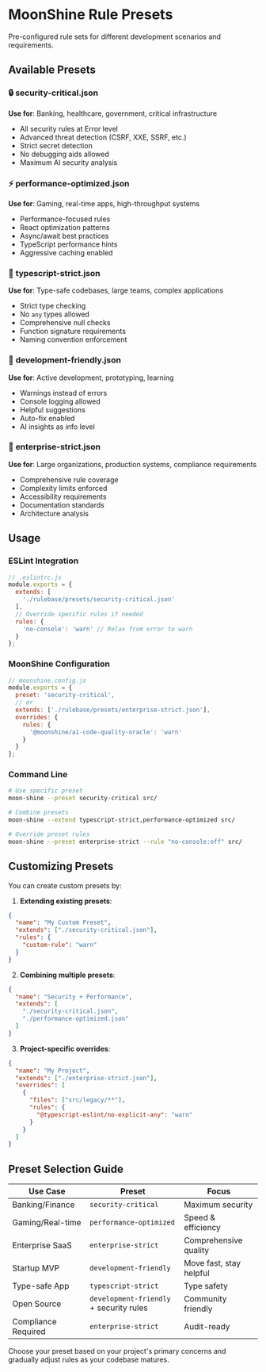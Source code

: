 # MoonShine Rule Presets

Pre-configured rule sets for different development scenarios and requirements.

## Available Presets

### 🔒 **security-critical.json**
**Use for**: Banking, healthcare, government, critical infrastructure
- All security rules at Error level
- Advanced threat detection (CSRF, XXE, SSRF, etc.)
- Strict secret detection
- No debugging aids allowed
- Maximum AI security analysis

### ⚡ **performance-optimized.json**
**Use for**: Gaming, real-time apps, high-throughput systems
- Performance-focused rules
- React optimization patterns
- Async/await best practices
- TypeScript performance hints
- Aggressive caching enabled

### 📝 **typescript-strict.json**
**Use for**: Type-safe codebases, large teams, complex applications
- Strict type checking
- No `any` types allowed
- Comprehensive null checks
- Function signature requirements
- Naming convention enforcement

### 🚀 **development-friendly.json**
**Use for**: Active development, prototyping, learning
- Warnings instead of errors
- Console logging allowed
- Helpful suggestions
- Auto-fix enabled
- AI insights as info level

### 🏢 **enterprise-strict.json**
**Use for**: Large organizations, production systems, compliance requirements
- Comprehensive rule coverage
- Complexity limits enforced
- Accessibility requirements
- Documentation standards
- Architecture analysis

## Usage

### ESLint Integration
```javascript
// .eslintrc.js
module.exports = {
  extends: [
    './rulebase/presets/security-critical.json'
  ],
  // Override specific rules if needed
  rules: {
    'no-console': 'warn' // Relax from error to warn
  }
};
```

### MoonShine Configuration
```javascript
// moonshine.config.js
module.exports = {
  preset: 'security-critical',
  // or
  extends: ['./rulebase/presets/enterprise-strict.json'],
  overrides: {
    rules: {
      '@moonshine/ai-code-quality-oracle': 'warn'
    }
  }
};
```

### Command Line
```bash
# Use specific preset
moon-shine --preset security-critical src/

# Combine presets
moon-shine --extend typescript-strict,performance-optimized src/

# Override preset rules
moon-shine --preset enterprise-strict --rule "no-console:off" src/
```

## Customizing Presets

You can create custom presets by:

1. **Extending existing presets**:
```json
{
  "name": "My Custom Preset",
  "extends": ["./security-critical.json"],
  "rules": {
    "custom-rule": "warn"
  }
}
```

2. **Combining multiple presets**:
```json
{
  "name": "Security + Performance",
  "extends": [
    "./security-critical.json",
    "./performance-optimized.json"
  ]
}
```

3. **Project-specific overrides**:
```json
{
  "name": "My Project",
  "extends": ["./enterprise-strict.json"],
  "overrides": [
    {
      "files": ["src/legacy/**"],
      "rules": {
        "@typescript-eslint/no-explicit-any": "warn"
      }
    }
  ]
}
```

## Preset Selection Guide

| Use Case | Preset | Focus |
|----------|--------|-------|
| Banking/Finance | `security-critical` | Maximum security |
| Gaming/Real-time | `performance-optimized` | Speed & efficiency |
| Enterprise SaaS | `enterprise-strict` | Comprehensive quality |
| Startup MVP | `development-friendly` | Move fast, stay helpful |
| Type-safe App | `typescript-strict` | Type safety |
| Open Source | `development-friendly` + security rules | Community friendly |
| Compliance Required | `enterprise-strict` | Audit-ready |

Choose your preset based on your project's primary concerns and gradually adjust rules as your codebase matures.